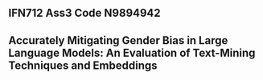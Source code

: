 ## IFN712 Ass3 Code N9894942
## Accurately Mitigating Gender Bias in Large Language Models: An Evaluation of Text-Mining Techniques and Embeddings

